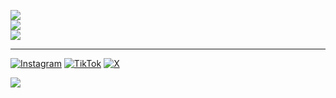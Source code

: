 ![](https://github-readme-stats.vercel.app/api?username=rodrigoengoncalves&theme=gotham&hide_border=false&include_all_commits=true&count_private=true)<br/>
![](https://github-readme-streak-stats.herokuapp.com/?user=rodrigoengoncalves&theme=gotham&hide_border=false)<br/>
![](https://github-readme-stats.vercel.app/api/top-langs/?username=rodrigoengoncalves&theme=gotham&hide_border=false&include_all_commits=true&count_private=true&layout=compact)

---
[![Instagram](https://img.shields.io/badge/Instagram-%23E4405F.svg?logo=Instagram&logoColor=white)](https://instagram.com/_eduardo_goncalves06) [![TikTok](https://img.shields.io/badge/TikTok-%23000000.svg?logo=TikTok&logoColor=white)](https://tiktok.com/@wuidas) [![X](https://img.shields.io/badge/X-black.svg?logo=X&logoColor=white)](https://x.com/_eduardo__06) 

[![](https://visitcount.itsvg.in/api?id=rodrigoengoncalves&icon=0&color=0)](https://visitcount.itsvg.in)
<!-- Proudly created with GPRM ( https://gprm.itsvg.in ) -->

